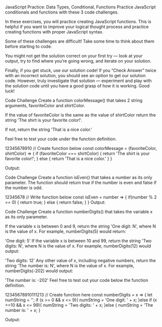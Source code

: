 JavaScript Practice: Data Types, Conditional, Functions
Practice JavaScript conditionals and functions with these 3 code challenges.

In these exercises, you will practice creating JavaScript functions. This is helpful if you want to improve your logical thought process and practice creating functions with proper JavaScript syntax.

Some of these challenges are difficult! Take some time to think about them before starting to code.

You might not get the solution correct on your first try — look at your output, try to find where you’re going wrong, and iterate on your solution.

Finally, if you get stuck, use our solution code! If you “Check Answer” twice with an incorrect solution, you should see an option to get our solution code. However, truly investigate that solution — experiment and play with the solution code until you have a good grasp of how it is working. Good luck!

Code Challenge
Create a function colorMessage() that takes 2 string arguments, favoriteColor and shirtColor.

If the value of favoriteColor is the same as the value of shirtColor return the string 'The shirt is your favorite color!'.

If not, return the string 'That is a nice color.'

Feel free to test your code under the function definition.

12345678910
// Create function below
const colorMessage = (favoriteColor, shirtColor) => {
  if (favoriteColor === shirtColor) {
    return 'The shirt is your favorite color!';
  } else {
    return 'That is a nice color.'
  }
}

Output:
 
Code Challenge
Create a function isEven() that takes a number as its only parameter. The function should return true if the number is even and false if the number is odd.

12345678
// Write function below
const isEven = number => {
  if(number % 2 == 0) {
    return true;
  } else {
    return false;
  }
}
Output:
 
Code Challenge
Create a function numberDigits() that takes the variable x as its only parameter.

If the variable x is between 0 and 9, return the string 'One digit: N', where N is the value of x. For example, numberDigits(5) would return:

'One digit: 5'
If the variable x is between 10 and 99, return the string 'Two digits: N', where N is the value of x. For example, numberDigits(12) would output:

'Two digits: 12'
Any other value of x, including negative numbers, return the string 'The number is: N', where N is the value of x. For example, numberDigits(-202) would output:

'The number is: -202'
Feel free to test out your code below the function definition.

12345678910111213
// Create function here 
const numberDigits = x => {
  let numString = '';
  if (x >= 0 && x <= 9){
    numString = 'One digit: ' + x;
  }else if (x >=10 && x <= 99){
    numString = 'Two digits: ' + x;
  }else {
    numString = 'The number is: ' + x;
  }

Output:
 
